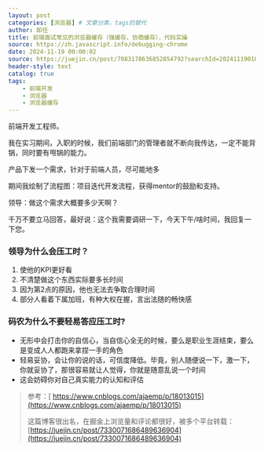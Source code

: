 ```yaml
---
layout: post
categories: [浏览器] # 文章分类，tags的替代
author: 卸任
title: 前端面试常见的浏览器缓存（强缓存、协商缓存），代码实操
source: https://zh.javascript.info/debugging-chrome
date: 2024-11-19 00:00:02
source: https://juejin.cn/post/7083178636852854792?searchId=20241119010341521D1EE1DCBB909ADB5B
header-style: text
catalog: true
tags:
    - 前端开发
    - 浏览器
    - 浏览器缓存
--- 
```


前端开发工程师。

我在实习期间，入职的时候，我们前端部门的管理者就不断向我传达，一定不能背锅，同时要有甩锅的能力。

产品下发一个需求，针对于前端人员，尽可能地多


期间我绘制了流程图：项目迭代开发流程，获得mentor的鼓励和支持。

领导：做这个需求大概要多少天啊？

千万不要立马回答，最好说：这个我需要调研一下，今天下午/啥时间，我回复一下您。

### 领导为什么会压工时？

1. 使他的KPI更好看
2. 不清楚做这个东西实际要多长时间
3. 因为第2点的原因，他也无法去争取合理时间
4. 部分人看着下属加班，有种大权在握，言出法随的畅快感

### 码农为什么不要轻易答应压工时?

- 无形中会打击你的自信心，当自信心全无的时候，要么是职业生涯结束，要么是变成人人都跑来拿捏一手的角色
- 轻易妥协，会让你的说的话，可信度降低。毕竟，别人随便说一下，激一下，你就妥协了，那很容易就让人觉得，你就是随意乱说一个时间
- 这会妨碍你对自己真实能力的认知和评估



>  参考：[ https://www.cnblogs.com/ajaemp/p/18013015](https://www.cnblogs.com/ajaemp/p/18013015)
>
> 这篇博客很出名，在掘金上浏览量和评论都很好，被多个平台转载：[https://juejin.cn/post/7330071686489636904](https://juejin.cn/post/7330071686489636904)
